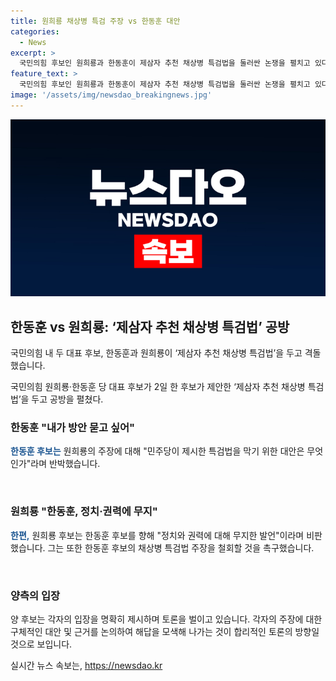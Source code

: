 ```yaml
---
title: 원희룡 채상병 특검 주장 vs 한동훈 대안
categories:
  - News
excerpt: >
  국민의힘 후보인 원희룡과 한동훈이 제삼자 추천 채상병 특검법을 둘러싼 논쟁을 펼치고 있다. 원 후보는 한 후보를 공개적으로 비판하며 특검법 주장을 철회하도록 촉구했고, 한 후보는 이에 대해 대안을 제시하며 반박했다. 양측의 입장은 대표 선출을 앞둔 상황에서 정치적 입장을 강조하는 모습이다.
feature_text: >
  국민의힘 후보인 원희룡과 한동훈이 제삼자 추천 채상병 특검법을 둘러싼 논쟁을 펼치고 있다. 원 후보는 한 후보를 공개적으로 비판하며 특검법 주장을 철회하도록 촉구했고, 한 후보는 이에 대해 대안을 제시하며 반박했다. 양측의 입장은 대표 선출을 앞둔 상황에서 정치적 입장을 강조하는 모습이다.
image: '/assets/img/newsdao_breakingnews.jpg'
---
```


<p><img src="/assets/img/newsdao_breakingnews.jpg" alt="firstkoreanews 속보" /></p>

<h2 data-ke-size="size26">한동훈 vs 원희룡: ‘제삼자 추천 채상병 특검법’ 공방</h2>

<p>국민의힘 내 두 대표 후보, 한동훈과 원희룡이 ‘제삼자 추천 채상병 특검법’을 두고 격돌했습니다.</p>

<p data-ke-size="size16">국민의힘 원희룡·한동훈 당 대표 후보가 2일 한 후보가 제안한 ‘제삼자 추천 채상병 특검법’을 두고 공방을 펼쳤다.</p>

<h3 data-ke-size="size24">한동훈 "내가 방안 묻고 싶어"</h3>

<p><b><span style="color: #1a5490;">한동훈 후보는</span></b> 원희룡의 주장에 대해 "민주당이 제시한 특검법을 막기 위한 대안은 무엇인가"라며 반박했습니다.</p>

<p data-ke-size="size16">&nbsp;</p>

<h3 data-ke-size="size24">원희룡 "한동훈, 정치·권력에 무지"</h3>

<p><b><span style="color: #1a5490;">한편,</span></b> 원희룡 후보는 한동훈 후보를 향해 "정치와 권력에 대해 무지한 발언"이라며 비판했습니다. 그는 또한 한동훈 후보의 채상병 특검법 주장을 철회할 것을 촉구했습니다.</p>

<p data-ke-size="size16">&nbsp;</p>

<h3 data-ke-size="size24">양측의 입장</h3>

<p>양 후보는 각자의 입장을 명확히 제시하며 토론을 벌이고 있습니다. 각자의 주장에 대한 구체적인 대안 및 근거를 논의하여 해답을 모색해 나가는 것이 합리적인 토론의 방향일 것으로 보입니다.</p>
실시간 뉴스 속보는, <a href="https://newsdao.kr" rel="dofollow">https://newsdao.kr</a>


